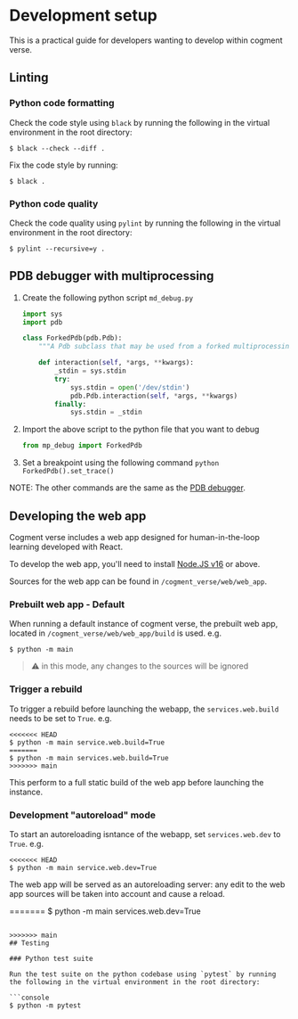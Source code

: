 # Development setup

This is a practical guide for developers wanting to develop within cogment verse.

## Linting

### Python code formatting

Check the code style using `black` by running the following in the virtual environment in the root directory:

```console
$ black --check --diff .
```

Fix the code style by running:

```console
$ black .
```

### Python code quality

Check the code quality using `pylint` by running the following in the virtual environment in the root directory:

```console
$ pylint --recursive=y .
```

## PDB debugger with multiprocessing

1. Create the following python script `md_debug.py`

   ```python
   import sys
   import pdb

   class ForkedPdb(pdb.Pdb):
       """A Pdb subclass that may be used from a forked multiprocessing child"""

       def interaction(self, *args, **kwargs):
           _stdin = sys.stdin
           try:
               sys.stdin = open('/dev/stdin')
               pdb.Pdb.interaction(self, *args, **kwargs)
           finally:
               sys.stdin = _stdin
   ```

2. Import the above script to the python file that you want to debug
   ```python
   from mp_debug import ForkedPdb
   ```
3. Set a breakpoint using the following command
   `python ForkedPdb().set_trace() `

NOTE: The other commands are the same as the [PDB debugger](https://docs.python.org/3/library/pdb.html).

## Developing the web app

Cogment verse includes a web app designed for human-in-the-loop learning developed with React.

To develop the web app, you'll need to install [Node.JS v16](https://nodejs.org/) or above.

Sources for the web app can be found in `/cogment_verse/web/web_app`.

### Prebuilt web app - Default

When running a default instance of cogment verse, the prebuilt web app, located in `/cogment_verse/web/web_app/build` is used. e.g.

```console
$ python -m main
```

> ⚠️ in this mode, any changes to the sources will be ignored

### Trigger a rebuild

To trigger a rebuild before launching the webapp, the `services.web.build` needs to be set to `True`. e.g.

```console
<<<<<<< HEAD
$ python -m main service.web.build=True
=======
$ python -m main services.web.build=True
>>>>>>> main
```

This perform to a full static build of the web app before launching the instance.

### Development "autoreload" mode

To start an autoreloading isntance of the webapp, set `services.web.dev` to `True`. e.g.

```console
<<<<<<< HEAD
$ python -m main service.web.dev=True
```

The web app will be served as an autoreloading server: any edit to the web app sources will be taken into account and cause a reload.

=======
$ python -m main services.web.dev=True
```

>>>>>>> main
## Testing

### Python test suite

Run the test suite on the python codebase using `pytest` by running the following in the virtual environment in the root directory:

```console
$ python -m pytest
```

